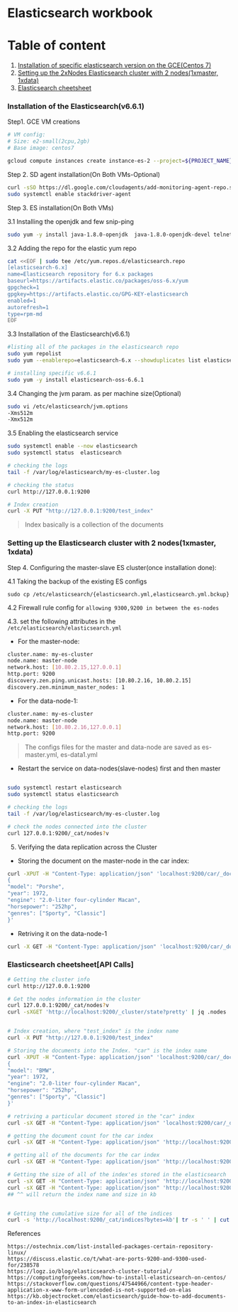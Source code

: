 # Elasticsearch workbook 

Table of content
==================
1. [Installation of specific elasticsearch version on the GCE(Centos 7)](#installation-of-the-elasticsearchv661)
2. [Setting up the 2xNodes Elasticsearch cluster with 2 nodes(1xmaster, 1xdata)](#setting-up-the-elasticsearch-cluster-with-2-nodes1xmaster-1xdata)
3. [Elasticsearch cheetsheet](#elasticsearch-cheetsheetapi-calls)


### Installation of the Elasticsearch(v6.6.1)
Step1. GCE VM creations

```bash
# VM config:
# Size: e2-small(2cpu,2gb)
# Base image: centos7

gcloud compute instances create instance-es-2 --project=${PROJECT_NAME} --zone=asia-south1-a --machine-type=e2-small --network-interface=subnet=${SUBNET_NAME},no-address --no-restart-on-failure --maintenance-policy=TERMINATE --preemptible --service-account=${SA_ACCOUNT_ID} --scopes=https://www.googleapis.com/auth/cloud-platform --tags=allow-iap-access --create-disk=auto-delete=yes,boot=yes,device-name=instance-es-1,image=projects/centos-cloud/global/images/centos-7-v20210916,mode=rw,size=20,type=projects/${PROJECT_NAME}/zones/asia-south1-a/diskTypes/pd-balanced --no-shielded-secure-boot --shielded-vtpm --shielded-integrity-monitoring --reservation-affinity=any
```


Step 2. SD agent installation(On Both VMs-Optional)
```bash
curl -sSO https://dl.google.com/cloudagents/add-monitoring-agent-repo.sh && sudo bash add-monitoring-agent-repo.sh --also-install && sudo service stackdriver-agent start
sudo systemctl enable stackdriver-agent
```

Step 3. ES installation(On Both VMs)

3.1 Installing the openjdk and few snip-ping
```bash
sudo yum -y install java-1.8.0-openjdk  java-1.8.0-openjdk-devel telnet jq
```
3.2 Adding the repo for the elastic yum repo

```bash
cat <<EOF | sudo tee /etc/yum.repos.d/elasticsearch.repo
[elasticsearch-6.x]
name=Elasticsearch repository for 6.x packages
baseurl=https://artifacts.elastic.co/packages/oss-6.x/yum
gpgcheck=1
gpgkey=https://artifacts.elastic.co/GPG-KEY-elasticsearch
enabled=1
autorefresh=1
type=rpm-md
EOF
```

3.3 Installation of the Elasticsearch(v6.6.1)
```bash
#listing all of the packages in the elasticsearch repo
sudo yum repolist
sudo yum --enablerepo=elasticsearch-6.x --showduplicates list elasticsearch-oss

# installing specific v6.6.1
sudo yum -y install elasticsearch-oss-6.6.1
```

3.4 Changing the jvm param. as per machine size(Optional)

```bash
sudo vi /etc/elasticsearch/jvm.options
-Xms512m
-Xmx512m
```

3.5 Enabling the elasticsearch service
```bash
sudo systemctl enable --now elasticsearch
sudo systemctl status  elasticsearch

# checking the logs
tail -f /var/log/elasticsearch/my-es-cluster.log 

# checking the status
curl http://127.0.0.1:9200 

# Index creation
curl -X PUT "http://127.0.0.1:9200/test_index"
```

>Index basically is a collection of the documents


### Setting up the Elasticsearch cluster with 2 nodes(1xmaster, 1xdata)

Step 4. Configuring the master-slave ES cluster(once installation done):

4.1 Taking the backup of the existing ES configs
```
sudo cp /etc/elasticsearch/{elasticsearch.yml,elasticsearch.yml.bckup}
```

4.2 Firewall rule config for `allowing 9300,9200 in between the es-nodes`

4.3. set the following attributes in the `/etc/elasticsearch/elasticsearch.yml`

* For the master-node:
```bash
cluster.name: my-es-cluster
node.name: master-node
network.host: [10.80.2.15,127.0.0.1]
http.port: 9200
discovery.zen.ping.unicast.hosts: [10.80.2.16, 10.80.2.15]
discovery.zen.minimum_master_nodes: 1
```

* For the data-node-1:
```bash
cluster.name: my-es-cluster
node.name: master-node
network.host: [10.80.2.16,127.0.0.1]
http.port: 9200
```
> The configs files for the master and data-node are saved as es-master.yml, es-data1.yml

* Restart the service on data-nodes(slave-nodes) first and then master
```bash

sudo systemctl restart elasticsearch
sudo systemctl status elasticsearch

# checking the logs
tail -f /var/log/elasticsearch/my-es-cluster.log 

# check the nodes connected into the cluster
curl 127.0.0.1:9200/_cat/nodes?v
```

5. Verifying the data replication across the Cluster

* Storing the document on the master-node in the car index:
```bash
curl -XPUT -H "Content-Type: application/json" 'localhost:9200/car/_doc/1?pretty' -d '
{
"model": "Porshe",
"year": 1972,
"engine": "2.0-liter four-cylinder Macan",
"horsepower": "252hp",
"genres": ["Sporty", "Classic"]
}'
```

* Retriving it on the data-node-1
```bash
curl -X GET -H "Content-Type: application/json" 'localhost:9200/car/_doc/1'
```



### Elasticsearch cheetsheet[API Calls]
```bash
# Getting the cluster info
curl http://127.0.0.1:9200 

# Get the nodes information in the cluster
curl 127.0.0.1:9200/_cat/nodes?v
curl -sXGET 'http://localhost:9200/_cluster/state?pretty' | jq .nodes


# Index creation, where "test_index" is the index name
curl -X PUT "http://127.0.0.1:9200/test_index"

# Storing the documents into the Index. "car" is the index name
curl -XPUT -H "Content-Type: application/json" 'localhost:9200/car/_doc/1?pretty' -d '
{
"model": "BMW",
"year": 1972,
"engine": "2.0-liter four-cylinder Macan",
"horsepower": "252hp",
"genres": ["Sporty", "Classic"]
}'

# retriving a particular document stored in the "car" index
curl -sX GET -H "Content-Type: application/json" 'localhost:9200/car/_doc/1' | jq

# getting the document count for the car index
curl -sX GET -H "Content-Type: application/json" 'http://localhost:9200/car/_count?q=*' | jq

# getting all of the documents for the car index
curl -sX GET -H "Content-Type: application/json" 'http://localhost:9200/car/_search?pretty=true&q=*:*' | jq

# Getting the size of all of the index'es stored in the elasticsearch
curl -sX GET -H "Content-Type: application/json" 'http://localhost:9200/_cat/indices?v'
curl -sX GET -H "Content-Type: application/json" 'http://localhost:9200/_cat/indices?h=index,store.size&bytes=kb&format=json' | jq .
## ^^ will return the index name and size in kb


# Getting the cumulative size for all of the indices 
curl -s 'http://localhost:9200/_cat/indices?bytes=kb'| tr -s ' ' | cut -f9 -d" " | awk '{s+=$1} END {print s}'
``` 



References
```
https://ostechnix.com/list-installed-packages-certain-repository-linux/
https://discuss.elastic.co/t/what-are-ports-9200-and-9300-used-for/238578
https://logz.io/blog/elasticsearch-cluster-tutorial/
https://computingforgeeks.com/how-to-install-elasticsearch-on-centos/
https://stackoverflow.com/questions/47544966/content-type-header-application-x-www-form-urlencoded-is-not-supported-on-elas
https://kb.objectrocket.com/elasticsearch/guide-how-to-add-documents-to-an-index-in-elasticsearch
```